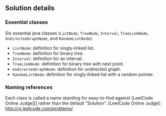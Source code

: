Solution details
----------------
### Essential classes
Six essential java classes (`ListNode`, `TreeNode`, `Interval`, `TreeLinkNode`, `UndirectedGraphNode`, and `RandomListNode`):

* `ListNode`: definition for singly-linked list.
* `TreeNode`: definition for binary tree.
* `Interval`: definition for an interval.
* `TreeLinkNode`: definition for binary tree with next point.
* `UndirectedGraphNode`: definition for undirected graph.
* `RandomListNode`: definition for singly-linked list with a random pointer.

### Naming references
Each class is called a name standing for easy-to-find against [LeetCode Online Judge][] rather than the default "Solution".
[LeetCode Online Judge]: http://oj.leetcode.com/problems/
